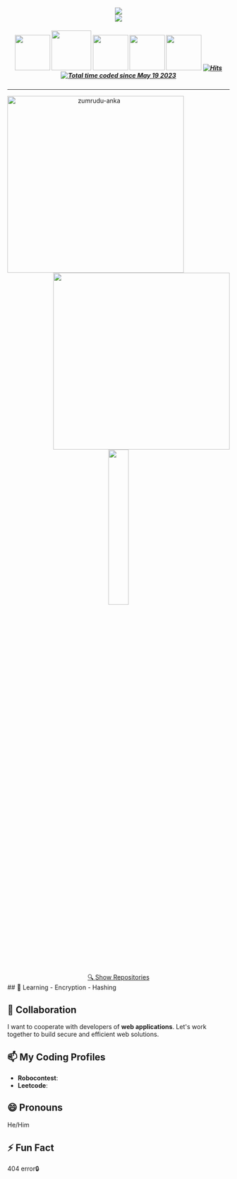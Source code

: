 <h1 align="center">
  <a href="https://git.io/typing-svg">
    <img src="https://readme-typing-svg.herokuapp.com/?lines=Hi,+There!+👋;This+is+Maxsudbek👨‍💻&center=true&size=30&color=red"><br>
    <img src="https://readme-typing-svg.herokuapp.com/?lines=;Pardayev&center=true&size=30">
  </a>
</h1>

<h5 align="center">
   <a href="https://www.linkedin.com/in/maxsudbek-pardayev-798541260" title="LinkedIn Profile"><img width="80" src="https://img.shields.io/badge/linkedin-%230077B5.svg?style=for-the-badge&logo=linkedin&logoColor=white"></a>
   <a href="https://www.instagram.com/pardayev_maxsud" title="Insta Profile"><img width="90" src="https://img.shields.io/badge/instagram-%23E4405F.svg?style=for-the-badge&logo=Instagram&logoColor=white"></a>
   <a href="https://t.me/Pardayev_Maxsudbek1" title="TG Profile"><img width="80" src="https://img.shields.io/badge/Telegram-2CA5E0?style=for-the-badge&logo=telegram&logoColor=white"></a>
   <a href="https://t.me/Pardayev_Maxsudbek2" title="TG Profile"><img width="80" src="https://img.shields.io/badge/Telegram-2CA5E0?style=for-the-badge&logo=telegram&logoColor=white"></a>
   <a href="https://www.facebook.com/profile.php?id=100070846161557" title="FB Profile"><img width="80" src="https://img.shields.io/badge/Facebook-%231877F2.svg?style=for-the-badge&logo=Facebook&logoColor=white"></a>
   <a href=""><img alt="Hits" src="https://hits.sh/github.com/PMaxsudbek.svg?view=today-total"/></a>
   <a href=""><img src="https://wakatime.com/badge/user/601c65c4-5a70-4304-98de-a4833f83a8f9.svg" alt="Total time coded since May 19 2023" /></a>
</h5>
<hr>
<p align=center>
  <div align=center>
    <a href="https://github.com/PMaxsudbek/" title="Go to Github profile">
      <img align="left" width=400 src="https://github-readme-streak-stats.herokuapp.com/?user=PMaxsudbek&theme=react&border=61dafb&hide_border=true" alt="zumrudu-anka" />
    </a>
    <a href="https://github.com/PMaxsudbek/" title="Go to Github profile">
      <img align="right"  width=400 src="https://github-readme-stats.vercel.app/api?username=PMaxsudbek&show_icons=true&theme=react&border_color=61dafb&hide_border=true" />
    </a>
  </div>
</p>
<br><br><br><br><br><br><br><br><br><br>
<p align=center>
  <a href="https://github.com/anuraghazra/github-readme-stats">
    <img style="width: 30%;" align="center" src="https://github-readme-stats.vercel.app/api/top-langs/?username=PMaxsudbek&hide=c%23,css,html%2b%2b,Cuda&title_color=61dafb&text_color=ffffff&icon_color=61dafb&bg_color=20232a&langs_count=8&layout=compact&border_color=61dafb&hide_border=true" />
  </a>
</p>
<div align=center>
  <a href="https://github.com/PMaxsudbek?tab=repositories">🔍 <span>Show Repositories</span></a>
</div>
## 🌱 Learning
- Encryption
- Hashing

## 💞️ Collaboration
I want to cooperate with developers of **web applications**. Let's work together to build secure and efficient web solutions.
## 📫 My Coding Profiles
- **Robocontest**: []()
- **Leetcode**: []()
## 😄 Pronouns
He/Him
## ⚡ Fun Fact
404 error🔒
